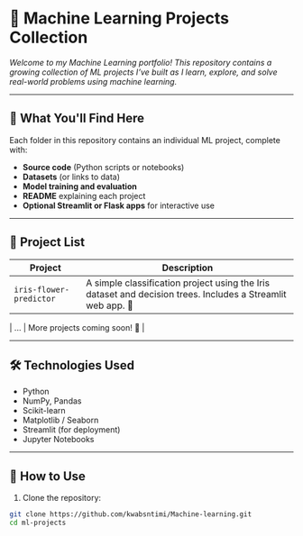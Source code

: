# 🤖 Machine Learning Projects Collection

*Welcome to my Machine Learning portfolio! This repository contains a growing collection of ML projects I’ve built as I learn, explore, and solve real-world problems using machine learning.*

---

## 🌟 What You'll Find Here

Each folder in this repository contains an individual ML project, complete with:

- **Source code** (Python scripts or notebooks)
- **Datasets** (or links to data)
- **Model training and evaluation**
- **README** explaining each project
- **Optional Streamlit or Flask apps** for interactive use

---

## 📁 Project List

| Project | Description |
|--------|-------------|
| `iris-flower-predictor` | A simple classification project using the Iris dataset and decision trees. Includes a Streamlit web app. 🌸 |

| ... | More projects coming soon! 🚀 |

---

## 🛠️ Technologies Used

- Python
- NumPy, Pandas
- Scikit-learn
- Matplotlib / Seaborn
- Streamlit (for deployment)
- Jupyter Notebooks

---

## 🚀 How to Use

1. Clone the repository:


  ```bash
  git clone https://github.com/kwabsntimi/Machine-learning.git
  cd ml-projects
 
  










